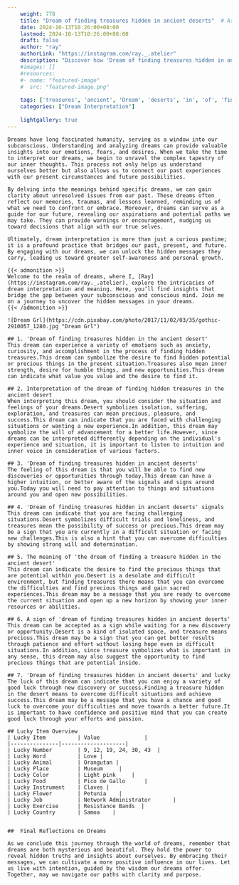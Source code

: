 ```yaml
---
    weight: 778
    title: "Dream of finding treasures hidden in ancient deserts"  # Assuming 'title' column exists
    date: 2024-10-13T10:26:00+08:00
    lastmod: 2024-10-13T10:26:00+08:00
    draft: false
    author: "ray"
    authorLink: "https://instagram.com/ray._.atelier"
    description: "Discover how 'Dream of finding treasures hidden in ancient deserts' can interpret your future and uncover its significant meanings in your life."
    #images: []
    #resources:
    #- name: "featured-image"
    #  src: "featured-image.png"
    
    tags: ['treasures', 'ancient', 'Dream', 'deserts', 'in', 'of', 'finding', 'hidden']
    categories: ["Dream Interpretation"]
    
    lightgallery: true
---
```

    
    Dreams have long fascinated humanity, serving as a window into our subconscious. Understanding and analyzing dreams can provide valuable insights into our emotions, fears, and desires. When we take the time to interpret our dreams, we begin to unravel the complex tapestry of our inner thoughts. This process not only helps us understand ourselves better but also allows us to connect our past experiences with our present circumstances and future possibilities.
    
    By delving into the meanings behind specific dreams, we can gain clarity about unresolved issues from our past. These dreams often reflect our memories, traumas, and lessons learned, reminding us of what we need to confront or embrace. Moreover, dreams can serve as a guide for our future, revealing our aspirations and potential paths we may take. They can provide warnings or encouragement, nudging us toward decisions that align with our true selves.
    
    Ultimately, dream interpretation is more than just a curious pastime; it is a profound practice that bridges our past, present, and future. By engaging with our dreams, we can unlock the hidden messages they carry, leading us toward greater self-awareness and personal growth.
    
    {{< admonition >}}
    Welcome to the realm of dreams, where I, [Ray](https://instagram.com/ray._.atelier), explore the intricacies of dream interpretation and meaning. Here, you’ll find insights that bridge the gap between your subconscious and conscious mind. Join me on a journey to uncover the hidden messages in your dreams.
    {{< /admonition >}}
    
    ![Dream Grl](https://cdn.pixabay.com/photo/2017/11/02/03/35/gothic-2910057_1280.jpg "Dream Grl")
    
    ## 1. 'Dream of finding treasures hidden in the ancient desert'
    This dream can experience a variety of emotions such as anxiety, curiosity, and accomplishment in the process of finding hidden treasures.This dream can symbolize the desire to find hidden potential or precious things in the present situation.Treasures also mean inner strength, desire for humble things, and new opportunities.This dream can indicate what value you value and the desire to find it.
    
    ## 2. Interpretation of the dream of finding hidden treasures in the ancient desert
    When interpreting this dream, you should consider the situation and feelings of your dreams.Desert symbolizes isolation, suffering, exploration, and treasures can mean precious, pleasure, and success.This dream can indicate that you are faced with challenging situations or wanting a new experience.In addition, this dream may symbolize the will of advancement for a better life.However, since dreams can be interpreted differently depending on the individual's experience and situation, it is important to listen to intuition and inner voice in consideration of various factors.
    
    ## 3. 'Dream of finding treasures hidden in ancient deserts'
    The feeling of this dream is that you will be able to find new discoveries or opportunities through today.This dream can have a higher intuition, or better aware of the signals and signs around you.Today you will need to pay attention to things and situations around you and open new possibilities.
    
    ## 4. 'Dream of finding treasures hidden in ancient deserts' signals
    This dream can indicate that you are facing challenging situations.Desert symbolizes difficult trials and loneliness, and treasures mean the possibility of success or precious.This dream may be a sign that you are currently in a difficult situation or facing new challenges.This is also a hint that you can overcome difficulties by showing strong will and determination.
    
    ## 5. The meaning of 'the dream of finding a treasure hidden in the ancient desert'
    This dream can indicate the desire to find the precious things that are potential within you.Desert is a desolate and difficult environment, but finding treasures there means that you can overcome the difficulties and find precious things and gain sacred experiences.This dream may be a message that you are ready to overcome the current situation and open up a new horizon by showing your inner resources or abilities.
    
    ## 6. A sign of 'dream of finding treasures hidden in ancient deserts'
    This dream can be accepted as a sign while waiting for a new discovery or opportunity.Desert is a kind of isolated space, and treasure means precious.This dream may be a sign that you can get better results through patience and effort without losing hope even in difficult situations.In addition, since treasure symbolizes what is important in any sense, this dream may also suggest the opportunity to find precious things that are potential inside.
    
    ## 7. 'Dream of finding treasures hidden in ancient deserts' and lucky
    The luck of this dream can indicate that you can enjoy a variety of good luck through new discovery or success.Finding a treasure hidden in the desert means to overcome difficult situations and achieve success.This dream may be a message that you have a chance and good luck to overcome your difficulties and move towards a better future.It is important to have confidence and positive mind that you can create good luck through your efforts and passion.
    
    ## Lucky Item Overview
    | Lucky Item          | Value              |
    |---------------|--------------------|
    | Lucky Number        | 9, 12, 19, 24, 30, 43  |
    | Lucky Word          | Love |
    | Lucky Animal        | Orangutan |
    | Lucky Place         | Museum     |
    | Lucky Color         | Light pink     |
    | Lucky Food          | Pico de Gallo      |
    | Lucky Instrument    | Claves |
    | Lucky Flower        | Petunia    |
    | Lucky Job           | Network Administrator       |
    | Lucky Exercise      | Resistance Bands  |
    | Lucky Country       | Samoa    |
    
    
    ##  Final Reflections on Dreams
    
    As we conclude this journey through the world of dreams, remember that dreams are both mysterious and beautiful. They hold the power to reveal hidden truths and insights about ourselves. By embracing their messages, we can cultivate a more positive influence in our lives. Let us live with intention, guided by the wisdom our dreams offer. Together, may we navigate our paths with clarity and purpose.
    